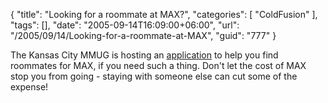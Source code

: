 {
	"title": "Looking for a roommate at MAX?",
	"categories": [
		"ColdFusion"
	],
	"tags": [],
	"date": "2005-09-14T16:09:00+06:00",
	"url": "/2005/09/14/Looking-for-a-roommate-at-MAX",
	"guid": "777"
}

The Kansas City MMUG is hosting an <a href="http://www.kcfusion.org/max">application</a> to help you find roommates for MAX, if you need such a thing. Don't let the cost of MAX stop you from going - staying with someone else can cut some of the expense!